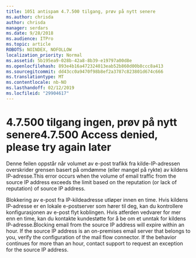 ```yaml
---
title: 1051 antispam 4.7.500 tilgang, prøv på nytt senere
ms.author: chrisda
author: chrisda
manager: serdars
ms.date: 9/28/2018
ms.audience: ITPro
ms.topic: article
ROBOTS: NOINDEX, NOFOLLOW
localization_priority: Normal
ms.assetid: 5b195ea9-028b-42a8-8b39-e19797a00d8e
ms.openlocfilehash: 893e4b16a472324013eab52b860d00b8ccc8a413
ms.sourcegitcommit: dd43cc0a9470f98b8ef2a3787c823801d674c666
ms.translationtype: MT
ms.contentlocale: nb-NO
ms.lasthandoff: 02/12/2019
ms.locfileid: "29904617"
---
```

# <a name="47500-access-denied-please-try-again-later"></a><span data-ttu-id="e0c79-102">4.7.500 tilgang ingen, prøv på nytt senere</span><span class="sxs-lookup"><span data-stu-id="e0c79-102">4.7.500 Access denied, please try again later</span></span>

<span data-ttu-id="e0c79-103">Denne feilen oppstår når volumet av e-post trafikk fra kilde-IP-adressen overskrider grensen basert på omdømme (eller mangel på rykte) av kildens IP-adresse.</span><span class="sxs-lookup"><span data-stu-id="e0c79-103">This error occurs when the volume of email traffic from the source IP address exceeds the limit based on the reputation (or lack of reputation) of source IP address.</span></span>
  
<span data-ttu-id="e0c79-p101">Blokkering av e-post fra IP-kildeadresse utløper innen en time. Hvis kildens IP-adresse er en lokale e-postserver som hører til deg, kan du kontrollere konfigurasjonen av e-post flyt koblingen. Hvis atferden vedvarer for mer enn en time, kan du kontakte kundestøtte for å be om et unntak for kildens IP-adresse.</span><span class="sxs-lookup"><span data-stu-id="e0c79-p101">Blocking email from the source IP address will expire within an hour. If the source IP address is an on-premises email server that belongs to you, verify the configuration of the mail flow connector. If the behavior continues for more than an hour, contact support to request an exception for the source IP address.</span></span>
  

